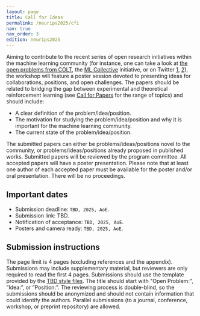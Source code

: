 ```yaml
---
layout: page
title: Call for Ideas
permalink: /neurips2025/cfi
nav: true
nav_order: 3
edition: neurips2025
---
```


Aiming to contribute to the recent series of open research initiatives within the machine learning community (for instance, one can take a look at [the open problems from COLT](https://learningtheory.org/colt2023/cfp.html#openproblems), the [ML Collective](https://mlcollective.org/) initiative, or on Twitter [1](https://x.com/BlancheMinerva/status/1741855005601141091), [2](https://x.com/ziv_ravid/status/1780297953782984953)), the workshop will feature a poster session devoted to presenting ideas for collaborations, positions, and open challenges. The papers should be related to bridging the gap between experimental and theoretical reinforcement learning (see [Call for Papers](/neurips2025/cfp) for the range of topics) and should include:
- A clear definition of the problem/idea/position.
- The motivation for studying the problem/idea/position and why it is important for the machine learning community.
- The current state of the problem/idea/position.

The submitted papers can either be problems/ideas/positions novel to the community, or problems/ideas/positions already proposed in published works. Submitted papers will be reviewed by the program committee. All accepted papers will have a poster presentation. Please note that at least one author of each accepted paper must be available for the poster and/or oral presentation. There will be no proceedings.

<h2>Important dates</h2>

- Submission deadline: ``TBD, 2025, AoE``.
- Submission link: TBD.
- Notification of acceptance: ``TBD, 2025, AoE``.
- Posters and camera ready: ``TBD, 2025, AoE``.

<h2>Submission instructions</h2>

The page limit is 4 pages (excluding references and the appendix). Submissions may include supplementary material, but reviewers are only required to read the first 4 pages. Submissions should use the template provided by the [TBD style files](/). The title should start with "Open Problem:", ”Idea:”, or ”Position:”. The reviewing process is double-blind, so the submissions should be anonymized and should not contain information that could identify the authors. Parallel submissions (to a journal, conference, workshop, or preprint repository) are allowed.
